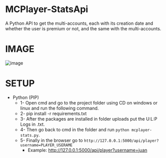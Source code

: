 # MCPlayer-StatsApi

A Python API to get the multi-accounts, each with its creation date and whether the user is premium or not, and the same with the multi-accounts.

# IMAGE

![image](https://github.com/user-attachments/assets/e4562395-579d-4d25-9688-14ebdcdd04ad)

# SETUP 

- Python (PIP)
  - 1- Open cmd and go to the project folder using CD on windows or linux and run the following command.
  - 2- pip install -r requirements.txt
  - 3- After the packages are installed in folder uploads put the U:L:P Logs in .txt.
  - 4- Then go back to cmd in the folder and run `python mcplayer-stats.py`.
  - 5- Finally in the browser go to `http://127.0.0.1:5000/api/player?username=PLAYER_USERAME`
    - Example: http://127.0.0.1:5000/api/player?username=juan
